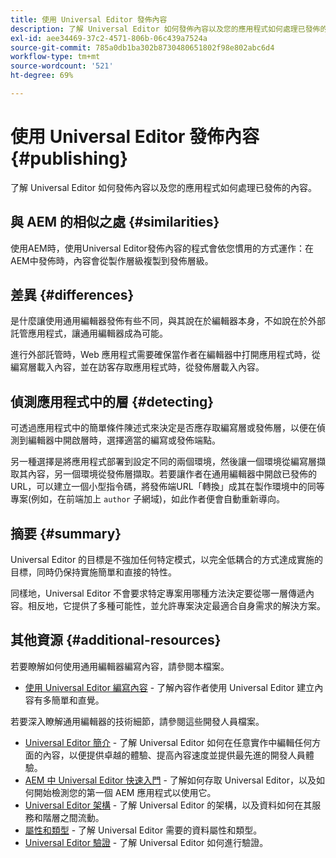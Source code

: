 ```yaml
---
title: 使用 Universal Editor 發佈內容
description: 了解 Universal Editor 如何發佈內容以及您的應用程式如何處理已發佈的內容。
exl-id: aee34469-37c2-4571-806b-06c439a7524a
source-git-commit: 785a0db1ba302b8730480651802f98e802abc6d4
workflow-type: tm+mt
source-wordcount: '521'
ht-degree: 69%

---
```



# 使用 Universal Editor 發佈內容 {#publishing}

了解 Universal Editor 如何發佈內容以及您的應用程式如何處理已發佈的內容。

## 與 AEM 的相似之處 {#similarities}

使用AEM時，使用Universal Editor發佈內容的程式會依您慣用的方式運作：在AEM中發佈時，內容會從製作層級複製到發佈層級。

## 差異 {#differences}

是什麼讓使用通用編輯器發佈有些不同，與其說在於編輯器本身，不如說在於外部託管應用程式，讓通用編輯器成為可能。

進行外部託管時，Web 應用程式需要確保當作者在編輯器中打開應用程式時，從編寫層載入內容，並在訪客存取應用程式時，從發佈層載入內容。

## 偵測應用程式中的層 {#detecting}

可透過應用程式中的簡單條件陳述式來決定是否應存取編寫層或發佈層，以便在偵測到編輯器中開啟層時，選擇適當的編寫或發佈端點。

另一種選擇是將應用程式部署到設定不同的兩個環境，然後讓一個環境從編寫層擷取其內容，另一個環境從發佈層擷取。若要讓作者在通用編輯器中開啟已發佈的URL，可以建立一個小型指令碼，將發佈端URL「轉換」成其在製作環境中的同等專案(例如，在前端加上 `author` 子網域)，如此作者便會自動重新導向。

## 摘要 {#summary}

Universal Editor 的目標是不強加任何特定模式，以完全低耦合的方式達成實施的目標，同時仍保持實施簡單和直接的特性。

同樣地，Universal Editor 不會要求特定專案用哪種方法決定要從哪一層傳遞內容。相反地，它提供了多種可能性，並允許專案決定最適合自身需求的解決方案。

## 其他資源 {#additional-resources}

若要瞭解如何使用通用編輯器編寫內容，請參閱本檔案。

* [使用 Universal Editor 編寫內容](authoring.md) - 了解內容作者使用 Universal Editor 建立內容有多簡單和直覺。

若要深入瞭解通用編輯器的技術細節，請參閱這些開發人員檔案。

* [Universal Editor 簡介](/help/implementing/universal-editor/introduction.md) - 了解 Universal Editor 如何在任意實作中編輯任何方面的內容，以便提供卓越的體驗、提高內容速度並提供最先進的開發人員體驗。
* [AEM 中 Universal Editor 快速入門](/help/implementing/universal-editor/getting-started.md) - 了解如何存取 Universal Editor，以及如何開始檢測您的第一個 AEM 應用程式以使用它。
* [Universal Editor 架構](/help/implementing/universal-editor/architecture.md) - 了解 Universal Editor 的架構，以及資料如何在其服務和階層之間流動。
* [屬性和類型](/help/implementing/universal-editor/attributes-types.md) - 了解 Universal Editor 需要的資料屬性和類型。
* [Universal Editor 驗證](/help/implementing/universal-editor/authentication.md) - 了解 Universal Editor 如何進行驗證。
